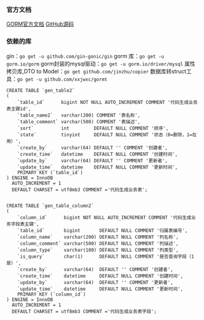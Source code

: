 
### 官方文档

[GORM官方文档](https://gorm.io/zh_CN/docs/index.html)
[GitHub源码](https://github.com/go-gorm/gorm)

### 依赖的库

gin：`go get -u github.com/gin-gonic/gin`
gorm 库：`go get -u gorm.io/gorm`
gorm封装的mysql驱动：`go get -u gorm.io/driver/mysql`
属性拷贝库,DTO to Model：`go get github.com/jinzhu/copier`
数据库转struct工具：`go get -u github.com/xxjwxc/gormt`


```mysql
CREATE TABLE `gen_table2`
(
    `table_id`      bigint NOT NULL AUTO_INCREMENT COMMENT '代码生成业务表主键id',
    `table_name2`   varchar(200) COMMENT '表名称',
    `table_comment` varchar(500) COMMENT '表描述',
    `sort`          int         DEFAULT NULL COMMENT '排序',
    `state`         tinyint     DEFAULT NULL COMMENT '状态（0=删除，1=在用）',
    `create_by`     varchar(64) DEFAULT '' COMMENT '创建者',
    `create_time`   datetime    DEFAULT NULL COMMENT '创建时间',
    `update_by`     varchar(64) DEFAULT '' COMMENT '更新者',
    `update_time`   datetime    DEFAULT NULL COMMENT '更新时间',
    PRIMARY KEY (`table_id`)
) ENGINE = InnoDB
  AUTO_INCREMENT = 1
  DEFAULT CHARSET = utf8mb3 COMMENT ='代码生成业务表';


CREATE TABLE `gen_table_column2`
(
    `column_id`      bigint NOT NULL AUTO_INCREMENT COMMENT '代码生成业务字段表主键',
    `table_id`       bigint       DEFAULT NULL COMMENT '归属表编号',
    `column_name`    varchar(200) DEFAULT NULL COMMENT '列名称',
    `column_comment` varchar(500) DEFAULT NULL COMMENT '列描述',
    `column_type`    varchar(100) DEFAULT NULL COMMENT '列类型',
    `is_query`       char(1)      DEFAULT NULL COMMENT '是否查询字段（1是）',
    `create_by`      varchar(64)  DEFAULT '' COMMENT '创建者',
    `create_time`    datetime     DEFAULT NULL COMMENT '创建时间',
    `update_by`      varchar(64)  DEFAULT '' COMMENT '更新者',
    `update_time`    datetime     DEFAULT NULL COMMENT '更新时间',
    PRIMARY KEY (`column_id`)
) ENGINE = InnoDB
  AUTO_INCREMENT = 1
  DEFAULT CHARSET = utf8mb3 COMMENT ='代码生成业务表字段';
```